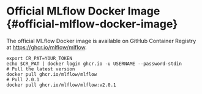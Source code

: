 # Official MLflow Docker Image {#official-mlflow-docker-image}

The official MLflow Docker image is available on GitHub Container
Registry at <https://ghcr.io/mlflow/mlflow>.

~~~ shell
export CR_PAT=YOUR_TOKEN
echo $CR_PAT | docker login ghcr.io -u USERNAME --password-stdin
# Pull the latest version
docker pull ghcr.io/mlflow/mlflow
# Pull 2.0.1
docker pull ghcr.io/mlflow/mlflow:v2.0.1
~~~

